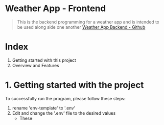 # Weather App - Frontend 

> This is the backend programming for a weather app and is intended to be used along side one another 
[Weather App Backend - Github](https://github.com/joshmoran/weather_app-back_end)

# Index 
1. Getting started with this project 
2. Overview and Features

# 1. Getting started with the project 
To successfully run the program, please follow these steps:
1. rename 'env-template' to '.env'
2. Edit and change the '.env' file to the desired values
   - These  
